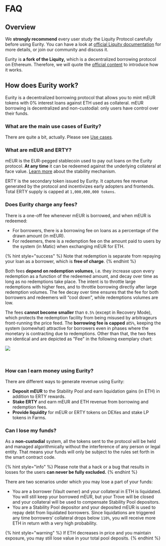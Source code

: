 # FAQ

## **Overview** <a href="#overview" id="overview"></a>

We **strongly recommend** every user study the Liquity Protocol carefully before using Eurity. You can have a look at [official Liquity documentation](https://docs.liquity.org/) for more details, or join our community and discuss it.

Eurity is **a fork of the Liquity,** which is a decentralized borrowing protocol on Ethereum. Therefore, we will quote the [official content](https://docs.liquity.org/) to introduce how it works.

## **How does** Eurity **work?** <a href="#how-does-polyquity-work" id="how-does-polyquity-work"></a>

Eurity is a decentralized borrowing protocol that allows you to mint mEUR tokens with 0% interest loans against ETH used as collateral. mEUR borrowing is decentralized and non-custodial: only users have control over their funds.&#x20;

### What are the main use cases of Eurity? <a href="#what-are-the-main-use-cases-of-polyquity" id="what-are-the-main-use-cases-of-polyquity"></a>

There are quite a bit, actually. Please see [Use cases](../use-cases.md).

### What are mEUR and ERTY? <a href="#what-are-pusd-and-pyq" id="what-are-pusd-and-pyq"></a>

mEUR is the EUR-pegged stablecoin used to pay out loans on the Eurity protocol. **At any time** it can be redeemed against the underlying collateral at face value. [Learn more](stability-pool-and-liquidations.md) about the stability mechanism.

ERTY is the secondary token issued by Eurity. It captures fee revenue generated by the protocol and incentivizes early adopters and frontends. Total ERTY supply is capped at `1,000,000,000 tokens`.

### Does Eurity charge any fees? <a href="#does-polyquity-charge-any-fees" id="does-polyquity-charge-any-fees"></a>

There is a one-off fee whenever mEUR is borrowed, and when mEUR is redeemed:

* For borrowers, there is a borrowing fee on loans as a percentage of the drawn amount (in mEUR).
* For redeemers, there is a redemption fee on the amount paid to users by the system (in Matic) when exchanging mEUR for ETH.&#x20;

{% hint style="success" %}
Note that redemption is separate from repaying your loan as a borrower, which is **free of charge**.
{% endhint %}

Both fees **depend on redemption volumes**, i.e. they increase upon every redemption as a function of the redeemed amount, and decay over time as long as no redemptions take place. The intent is to throttle large redemptions with higher fees, and to throttle borrowing directly after large redemption volumes. The fee decay over time ensures that the fee for both borrowers and redeemers will “cool down”, while redemptions volumes are low.

The fees **cannot become smaller** than `0.5%` (except in Recovery Mode), which protects the redemption facility from being misused by arbitrageurs front-running the price feed. The **borrowing fee is capped** at`5%`, keeping the system (somewhat) attractive for borrowers even in phases where the monetary is contracting due to redemptions. Other than that, the two fees are identical and are depicted as "Fee" in the following exemplary chart:

![](https://gblobscdn.gitbook.com/assets%2F-Mcd65GKAsFArnI3YgzB%2F-McfFmrQfrD-iLMSzXwY%2F-McfG1dto-MIayxgOlV5%2Fimage.png?alt=media\&token=91e7ed12-1567-4b23-ada9-db899de9d69b)

​

### How can I earn money using Eurity? <a href="#how-can-i-earn-money-using-polyquity" id="how-can-i-earn-money-using-polyquity"></a>

There are different ways to generate revenue using Eurity:

* **Deposit mEUR** to the Stability Pool and earn liquidation gains (in ETH) in addition to ERTY rewards.
* **Stake ERTY** and earn mEUR and ETH revenue from borrowing and redemption fees.
* **Provide liquidity** for mEUR or ERTY tokens on DEXes and stake LP tokens in Farms.

### Can I lose my funds? <a href="#can-i-lose-my-funds" id="can-i-lose-my-funds"></a>

As a **non-custodial** system, all the tokens sent to the protocol will be held and managed algorithmically without the interference of any person or legal entity. That means your funds will only be subject to the rules set forth in the smart contract code.

{% hint style="info" %}
Please note that a hack or a bug that results in losses for the users **can never be fully excluded.**
{% endhint %}

There are two scenarios under which you may lose a part of your funds:

* You are a borrower (Vault owner) and your collateral in ETH is liquidated. You will still keep your borrowed mEUR, but your Trove will be closed and your collateral will be used to compensate Stability Pool depositors.
* You are a Stability Pool depositor and your deposited mEUR is used to repay debt from liquidated borrowers. Since liquidations are triggered any time borrowers’ collateral drops below `110%`, you will receive more ETH in return with a very high probability.&#x20;

{% hint style="warning" %}
If ETH decreases in price and you maintain exposure, you may still lose value in your total pool deposits.
{% endhint %}
